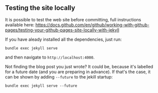 Testing the site locally
------------------------

It is possible to test the web site before committing, full instructions available here:
https://docs.github.com/en/github/working-with-github-pages/testing-your-github-pages-site-locally-with-jekyll

If you have aleady installed all the dependencies, just run:

```
bundle exec jekyll serve
```

and then navigate to ``http://localhost:4000``.

Not finding the blog post you just wrote? It could be, because it's labelled for a future date (and you are preparing in advance).
If that's the case, it can be shown by adding ``--future`` to the jekill startup:

```
bundle exec jekyll serve --future
```

